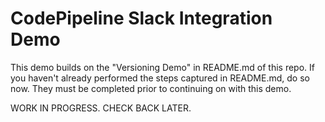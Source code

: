 # CodePipeline Slack Integration Demo

This demo builds on the "Versioning Demo" in README.md of this repo. If you haven't already performed the steps captured in README.md, do so now. They must be completed prior to continuing on with this demo.

WORK IN PROGRESS. CHECK BACK LATER. 